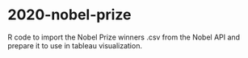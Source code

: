 # 2020-nobel-prize
R code to import the Nobel Prize winners .csv from the Nobel API and prepare it to use in tableau visualization.
